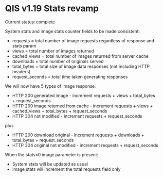 QIS v1.19 Stats revamp
======================

Current status: complete

System stats and image stats counter fields to be made consistent:

* requests = total number of image requests regardless of response and stats param
* views = total number of images returned
* cached_views = total number of images returned from server cache
* downloads = total number of originals served
* total_bytes = total size of image data responses (not including HTTP headers)
* request_seconds = total time taken generating responses

We will now have 5 types of image response:

* HTTP 200 generated image - increment requests + views + total_bytes + request_seconds
* HTTP 200 image returned from cache - increment requests + views + cached_views + total_bytes + request_seconds
* HTTP 304 not modified - increment requests + request_seconds

plus

* HTTP 200 download original - increment requests + downloads + total_bytes + request_seconds
* HTTP 304 original not modified - increment requests + request_seconds

When the stats=0 image parameter is present:

* System stats will be updated as usual
* Image stats will increment the total requests field only
